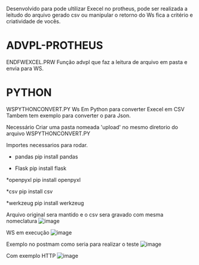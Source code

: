 Desenvolvido para pode ultilizar Execel no protheus, pode ser realizada a leitudo do arquivo gerado csv
ou manipular o retorno do Ws fica a critério e criatividade de vocês.



# ADVPL-PROTHEUS
ENDFWEXCEL.PRW
Função advpl que faz a leitura de arquivo em pasta e  envia para WS.

# PYTHON
WSPYTHONCONVERT.PY
Ws Em Python para converter Execel em CSV 
Tambem tem exemplo para converter o para Json.

Necessário Criar uma pasta nomeada 'upload' no mesmo diretorio do arquivo WSPYTHONCONVERT.PY


Importes necessarios para rodar.
* pandas
pip install pandas

* Flask
pip install flask

*openpyxl
pip install openpyxl

*csv
pip install csv

*werkzeug
pip install werkzeug

Arquivo original sera mantido e o csv sera gravado com mesma nomeclatura
![image](https://user-images.githubusercontent.com/15915765/131142814-634ec82c-83a1-43c2-8c2e-016a02af870f.png)

WS em execução 
![image](https://user-images.githubusercontent.com/15915765/131142962-7cc6b654-f90d-439f-a82a-4fb4c17873ad.png)


Exemplo no postmam como seria para realizar o teste 
![image](https://user-images.githubusercontent.com/15915765/131334870-c7cbcc3e-5037-4002-aa42-5b3b957d34f3.png)

Com exemplo HTTP
![image](https://user-images.githubusercontent.com/15915765/131334882-a457d49e-2938-45a1-a0fe-24b0bd598227.png)
